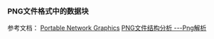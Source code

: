
### PNG文件格式中的数据块

参考文档：
[Portable Network Graphics](https://www.w3.org/TR/PNG/)
[PNG文件结构分析 ---Png解析](https://www.cnblogs.com/lidabo/p/3701197.html)